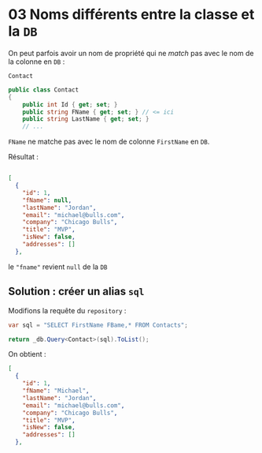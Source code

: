 # 03 Noms différents entre la classe et la `DB`

On peut parfois avoir un nom de propriété qui ne *match* pas avec le nom de la colonne en `DB` :

`Contact`

```cs
public class Contact
{
    public int Id { get; set; }
    public string FName { get; set; } // <= ici
    public string LastName { get; set; }
    // ...
```

`FName` ne matche pas avec le nom de colonne `FirstName` en `DB`.

Résultat :

```json

[
  {
    "id": 1,
    "fName": null,
    "lastName": "Jordan",
    "email": "michael@bulls.com",
    "company": "Chicago Bulls",
    "title": "MVP",
    "isNew": false,
    "addresses": []
  },
```

le `"fname"` revient `null` de la `DB`



## Solution : créer un alias `sql`

Modifions la requête du `repository` :

```cs
var sql = "SELECT FirstName FBame,* FROM Contacts";

return _db.Query<Contact>(sql).ToList();
```

On obtient :

```json
[
  {
    "id": 1,
    "fName": "Michael",
    "lastName": "Jordan",
    "email": "michael@bulls.com",
    "company": "Chicago Bulls",
    "title": "MVP",
    "isNew": false,
    "addresses": []
  },
```


